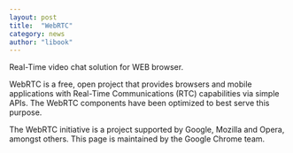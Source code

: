 ```yaml
---
layout: post
title:  "WebRTC"
category: news
author: "libook"
---
```


Real-Time video chat solution for WEB browser.

WebRTC is a free, open project that provides browsers and mobile applications with Real-Time Communications (RTC) capabilities via simple APIs. The WebRTC components have been optimized to best serve this purpose. 

The WebRTC initiative is a project supported by Google, Mozilla and Opera, amongst others. This page is maintained by the Google Chrome team.

